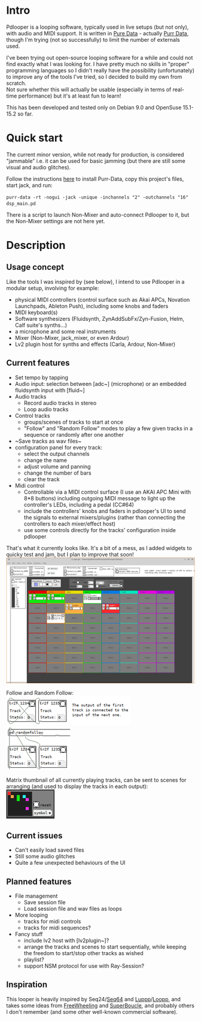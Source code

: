 # Intro

Pdlooper is a looping software, typically used in live setups (but not only), with audio and MIDI support. It is written in [Pure Data](https://puredata.info/) - actually [Purr Data](https://github.com/agraef/purr-data), though I'm trying (not so successfully) to limit the number of externals used.   

I've been trying out open-source looping software for a while and could not find exactly what I was looking for. I have pretty much no skills in "proper" programming languages so I didn't really have the possibility (unfortunately) to improve any of the tools I've tried, so I decided to build my own from scratch.  
Not sure whether this will actually be usable (especially in terms of real-time performance) but it's at least fun to learn!

This has been developed and tested only on Debian 9.0 and OpenSuse 15.1-15.2 so far.

# Quick start
The current minor version, while not ready for production, is considered "jammable" i.e. it can be used for basic jamming (but there are still some visual and audio glitches).

Follow the instructions [here](https://github.com/agraef/purr-data) to install Purr-Data, copy this project's files, start jack, and run:

`purr-data -rt -nogui -jack -unique -inchannels "2" -outchannels "16" dsp_main.pd`

There is a script to launch Non-Mixer and auto-connect Pdlooper to it, but the Non-Mixer settings are not here yet.

# Description
## Usage concept
Like the tools I was inspired by (see below), I intend to use Pdlooper in a modular setup, involving for example:
- physical MIDI controllers (control surface such as Akai APCs, Novation Launchpads, Ableton Push), including some knobs and faders
- MIDI keyboard(s)
- Software synthesizers (Fluidsynth, ZynAddSubFx/Zyn-Fusion, Helm, Calf suite's synths...) 
- a microphone and some real instruments
- Mixer (Non-Mixer, jack_mixer, or even Ardour)
- Lv2 plugin host for synths and effects (Carla, Ardour, Non-Mixer)

## Current features
- Set tempo by tapping
- Audio input: selection between [adc~] (microphone) or an embedded fluidsynth input with [fluid~]
- Audio tracks
  - Record audio tracks in stereo
  - Loop audio tracks
- Control tracks
  - groups/scenes of tracks to start at once
  - "Follow" and "Random Follow" modes to play a few given tracks in a sequence or randomly after one another
- ~Save tracks as wav files~
- configuration panel for every track:
  - select the output channels
  - change the name
  - adjust volume and panning
  - change the number of bars
  - clear the track
- Midi control
  - Controllable via a MIDI control surface (I use an AKAI APC Mini with 8\*8 buttons) including outgoing MIDI message to light up the controller's LEDs, including a pedal (CC#64)
  - include the controllers' knobs and faders in pdlooper's UI to send the signals to external mixers/plugins (rather than connecting the controllers to each mixer/effect host)
  - use some controls directly for the tracks' configuration inside pdlooper

That's what it currently looks like. It's a bit of a mess, as I added widgets to quicky test and jam, but I plan to improve that soon!
![](screenshots/latest.png)

Follow and Random Follow:
![](screenshots/track_follow.png) ![](screenshots/randomfollow.png)

Matrix thumbnail of all currently playing tracks, can be sent to scenes for arranging (and used to display the tracks in each output):
![](screenshots/matrix_thumb.png)

## Current issues
- Can't easily load saved files
- Still some audio glitches
- Quite a few unexpected behaviours of the UI

## Planned features
- File management
  - Save session file
  - Load session file and wav files as loops
- More looping
  - tracks for midi controls
  - tracks for midi sequences?
- Fancy stuff
  - include lv2 host with [lv2plugin~]?
  - arrange the tracks and scenes to start sequentially, while keeping the freedom to start/stop other tracks as wished
  - playlist?
  - support NSM protocol for use with Ray-Session?


## Inspiration
This looper is heavily inspired by Seq24/[Seq64](https://github.com/ahlstromcj/sequencer64) and [Luppp](http://openavproductions.com/luppp/)/[Loopp](https://git.netzspielplatz.de/soundship/loopp), and takes some ideas from [FreeWheeling](https://github.com/free-wheeling/freewheeling) and [SuperBoucle](https://github.com/Vampouille/superboucle), and probably others I don't remember (and some other well-known commercial software).
